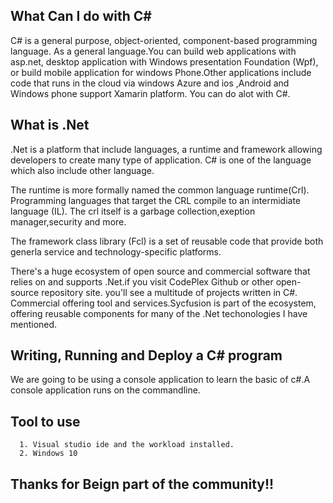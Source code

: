 ## What Can I do with C#
C# is a general purpose, object-oriented, component-based programming language. As a general language.You can build web applications with asp.net, desktop application with Windows presentation Foundation (Wpf), or build mobile application for windows Phone.Other applications include code that runs in the cloud via windows Azure and ios ,Android and Windows phone support Xamarin platform. You can do alot with C#.

## What is .Net
.Net is a platform that include languages, a runtime and framework allowing developers to create many type of application. C# is one of the language which also include other language.

The runtime is more formally named the common language runtime(Crl). Programming languages that target the CRL compile to an intermidiate language (IL). The crl itself is a garbage collection,exeption manager,security and more.

The framework class library (Fcl) is a set of reusable code that provide both generla service and technology-specific platforms.

There's a huge ecosystem of open source and commercial software that relies on and supports .Net.if you visit CodePlex Github or other open-source repository site. you'll see a multitude of projects written in C#. Commercial offering tool and services.Sycfusion is part of the ecosystem, offering reusable components for many of the .Net techonologies I have mentioned.

## Writing, Running and Deploy a C# program

We are going to be using a console application to learn the basic of c#.A console application runs on the commandline.

## Tool to use

      1. Visual studio ide and the workload installed.
      2. Windows 10 

Thanks for Beign part of the community!!
----------------------------------------